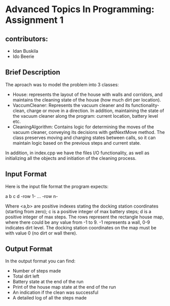 # Advanced Topics In Programming: Assignment 1
## contributors:
* Idan Buskila
* Ido Beerie
## Brief Description
The aproach was to model the problem into 3 classes:
* House: represents the layout of the house with walls and corridors, and maintains the cleaning state of the house (how much dirt per location).
* VaccumCleaner: Represents the vacuum cleaner and its functionality- clean, charge or move in a direction. In addition, maintaining the state of the vacuum cleaner along the program: current location, battery level etc.
* CleaningAlgorithm: Contains logic for determining the moves of the vacuum cleaner, conveying its decisions with getNextMove method. The class preserves moving and charging states between calls, so it can maintain logic based on the previous steps and current state.

In addition, in index.cpp we have the files I/O functionality, as well as initializing all the objects and initiation of the cleaning process.
## Input Format
Here is the input file format the program expects:

a b c d
-row 1-
...
-row n-

Where <a,b> are positive indexes stating the docking station coordinates (starting from zero); c is a positive integer of max battery steps; d is a positive integer of max steps.
The rows represent the rectangle house map, where there could be any value from -1 to 9. -1 represents a wall, 0-9 indicates dirt level.
The docking station coordinates on the map must be with value 0 (no dirt or wall there).

## Output Format
In the output format you can find:
* Number of steps made
* Total dirt left
* Battery state at the end of the run
* Print of the house map state at the end of the run
* An indication if the clean was successful
* A detailed log of all the steps made
